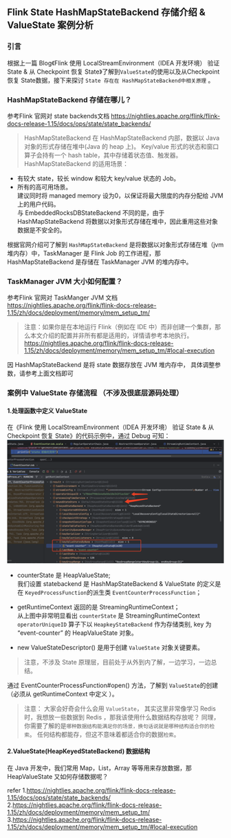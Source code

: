 ## Flink State HashMapStateBackend 存储介绍 & ValueState 案例分析  

### 引言  
根据上一篇 Blog《Flink 使用 LocalStreamEnvironment（IDEA 开发环境） 验证 State & 从 Checkpoint 恢复 State》了解到`ValueState`的使用以及从Checkpoint 恢复 State数据，接下来探讨 `State 存在在 HashMapStateBackend中相关原理` 。    

### HashMapStateBackend 存储在哪儿？  
参考Flink 官网对 state backends文档 https://nightlies.apache.org/flink/flink-docs-release-1.15/docs/ops/state/state_backends/   

> HashMapStateBackend
在 HashMapStateBackend 内部，数据以 Java 对象的形式存储在堆中(Java 的 heap 上)。 Key/value 形式的状态和窗口算子会持有一个 hash table，其中存储着状态值、触发器。     
HashMapStateBackend 的适用场景：    
* 有较大 state，较长 window 和较大 key/value 状态的 Job。     
* 所有的高可用场景。    
建议同时将 managed memory 设为0，以保证将最大限度的内存分配给 JVM 上的用户代码。          
与 EmbeddedRocksDBStateBackend 不同的是，由于 HashMapStateBackend 将数据以对象形式存储在堆中，因此重用这些对象数据是不安全的。       

根据官网介绍可了解到 `HashMapStateBackend` 是将数据以对象形式存储在堆（jvm 堆内存）中，TaskManager 是 Flink Job 的工作进程，那 HashMapStateBackend 是存储在 TaskManager JVM 的堆内存中。    

### TaskManager JVM 大小如何配置？  
参考Flink 官网对 TaskManger JVM 文档 https://nightlies.apache.org/flink/flink-docs-release-1.15/zh/docs/deployment/memory/mem_setup_tm/   

>注意：如果你是在本地运行 Flink（例如在 IDE 中）而非创建一个集群，那么本文介绍的配置并非所有都是适用的，详情请参考本地执行。 https://nightlies.apache.org/flink/flink-docs-release-1.15/zh/docs/deployment/memory/mem_setup_tm/#local-execution     

因 HashMapStateBackend 是将 state 数据存放在 JVM 堆内存中， 具体调整参数，请参考上面文档即可    

### 案例中 ValueState 存储流程 （不涉及很底层源码处理） 

#### 1.处理函数中定义 ValueState      
在《Flink 使用 LocalStreamEnvironment（IDEA 开发环境） 验证 State & 从 Checkpoint 恢复 State》的代码示例中，通过 Debug 可知：     
![valuestate01](images/valuestate01.png)  

* counterState 是  HeapValueState;     
  我们设置 statebackend 是 HashMapStateBackend & ValueState 的定义是在 `KeyedProcessFunction`的派生类 `EventCounterProcessFunction`； 
* getRuntimeContext 返回的是 StreamingRuntimeContext；  
  从上图中非常明显看出 `counterState` 是 StreamingRuntimeContext `operatorUniqueID` 算子下以 `HeapkeyStateBackend` 作为存储类别, key 为 “event-counter” 的 HeapValueState 对象。  

* new ValueStateDescriptor() 是用于创建 `ValueState` 对象关键要素。   

>注意，不涉及 State 原理层，目前处于从外到内了解，一边学习，一边总结。      

通过 EventCounterProcessFunction#open() 方法，了解到 `ValueState`的创建（必须从 getRuntimeContext 中定义 ）。 

>注意： 大家会好奇会什么会用 `ValueState`， 其实这里非常像学习 Redis时，我想放一些数据到 Redis ，那我该使用什么数据结构存放呢？ 同理，你需要了解的是`哪种数据结构能满足你的场景，换句话说就是哪种结构适合你的检索`。 任何结构都能存，但这不意味着都适合你的数据`检索`。     


#### 2.ValueState(HeapKeyedStateBackend) 数据结构   
在 Java 开发中，我们常用 Map，List，Array 等等用来存放数据，那 HeapValueState 又如何存储数据呢？   








refer 
1.https://nightlies.apache.org/flink/flink-docs-release-1.15/docs/ops/state/state_backends/   
2.https://nightlies.apache.org/flink/flink-docs-release-1.15/zh/docs/deployment/memory/mem_setup_tm/    
3.https://nightlies.apache.org/flink/flink-docs-release-1.15/zh/docs/deployment/memory/mem_setup_tm/#local-execution    


